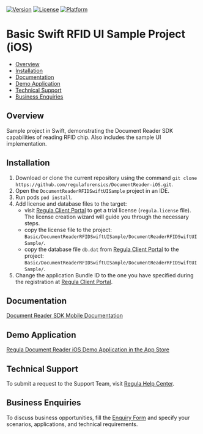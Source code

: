 [![Version](https://img.shields.io/cocoapods/v/DocumentReader.svg?style=flat)](http://cocoapods.org/pods/DocumentReader)
[![License](https://img.shields.io/cocoapods/l/DocumentReader.svg?style=flat)](http://cocoapods.org/pods/DocumentReader)
[![Platform](https://img.shields.io/cocoapods/p/DocumentReader.svg?style=flat)](http://cocoapods.org/pods/DocumentReader)

# Basic Swift RFID UI Sample Project (iOS)

* [Overview](#overview)
* [Installation](#installation)
* [Documentation](#documentation)
* [Demo Application](#demo-application)
* [Technical Support](#technical-support)
* [Business Enquiries](#business-enquiries)

## Overview

Sample project in Swift, demonstrating the Document Reader SDK capabilities of reading RFID chip. Also includes the sample UI implementation.

## Installation

1. Download or clone the current repository using the command `git clone https://github.com/regulaforensics/DocumentReader-iOS.git`.
2. Open the `DocumentReaderRFIDSwiftUISample` project in an IDE.
3. Run pods `pod install`.
4. Add license and database files to the target:
    - visit [Regula Client Portal](https://client.regulaforensics.com/) to get a trial license (`regula.license` file). The license creation wizard will guide you through the necessary steps.
    - copy the license file to the project: `Basic/DocumentReaderRFIDSwiftUISample/DocumentReaderRFIDSwiftUISample/`.
    - copy the database file `db.dat` from [Regula Client Portal](https://client.regulaforensics.com/customer/databases) to the project: `Basic/DocumentReaderRFIDSwiftUISample/DocumentReaderRFIDSwiftUISample/`.
5. Change the application Bundle ID to the one you have specified during the registration at [Regula Client Portal](https://client.regulaforensics.com/).

## Documentation

<a target="_blank" href="https://docs.regulaforensics.com/develop/doc-reader-sdk/mobile/">Document Reader SDK Mobile Documentation</a>

## Demo Application

<a target="_blank" href="https://apps.apple.com/us/app/regula-document-reader/id1001303920">Regula Document Reader iOS Demo Application in the App Store</a>

## Technical Support

To submit a request to the Support Team, visit <a target="_blank" href="https://support.regulaforensics.com/hc/en-us/requests/new?utm_source=github">Regula Help Center</a>.

## Business Enquiries

To discuss business opportunities, fill the <a target="_blank" href="https://explore.regula.app/docs-support-request">Enquiry Form</a> and specify your scenarios, applications, and technical requirements.